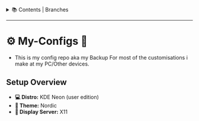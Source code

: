 
<details>
  <summary>📚 Contents | Branches</summary>


- **🌐 Website  -** [HERE](https://github.com/soymadip/My-Configs/tree/Website)
- **💻 PC  -** [HERE](https://github.com/soymadip/My-Configs/tree/Home#%EF%B8%8F-my-configs-)
- **🗜 Plan  -** 

</details>

---

# ⚙️ My-Configs 🔧

- This is my config repo aka my Backup For most of the customisations i make at my PC/Other devices.

## Setup Overview

- **💻 Distro:** KDE Neon (user edition)
- **🎨 Theme:** Nordic 
- **🔳 Display Server:** X11